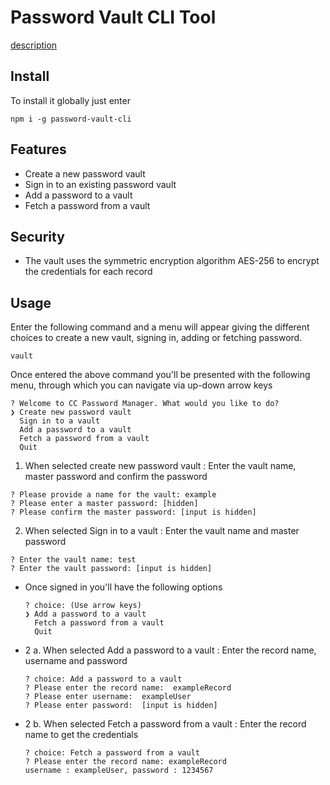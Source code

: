 # Password Vault CLI Tool
[description](https://codingchallenges.fyi/challenges/challenge-password-manager)

## Install
To install it globally just enter
```
npm i -g password-vault-cli
```

## Features
- Create a new password vault
- Sign in to an existing password vault
- Add a password to a vault
- Fetch a password from a vault

## Security
- The vault uses the symmetric encryption algorithm AES-256 to encrypt the credentials for each record

## Usage
Enter the following command and a menu will appear giving the different choices to create a new vault, signing in, adding or fetching password.
```
vault
```
Once entered the above command you'll be presented with the following menu, through which you can navigate via up-down arrow keys
```
? Welcome to CC Password Manager. What would you like to do?
❯ Create new password vault
  Sign in to a vault
  Add a password to a vault
  Fetch a password from a vault
  Quit
```
1. When selected create new password vault : Enter the vault name, master password and confirm the password
```
? Please provide a name for the vault: example
? Please enter a master password: [hidden]
? Please confirm the master password: [input is hidden] 
```
2. When selected Sign in to a vault : Enter the vault name and master password
```
? Enter the vault name: test
? Enter the vault password: [input is hidden] 
```
  - Once signed in you'll have the following options
    ```
    ? choice: (Use arrow keys)
    ❯ Add a password to a vault 
      Fetch a password from a vault
      Quit
    ```
  - 2 a. When selected Add a password to a vault : Enter the record name, username and password 
    ```
    ? choice: Add a password to a vault
    ? Please enter the record name:  exampleRecord
    ? Please enter username:  exampleUser
    ? Please enter password:  [input is hidden] 
    ```
  - 2 b. When selected Fetch a password from a vault : Enter the record name to get the credentials
    ```
    ? choice: Fetch a password from a vault
    ? Please enter the record name: exampleRecord
    username : exampleUser, password : 1234567
    ```
